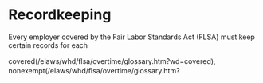 # Recordkeeping

Every employer covered by the Fair Labor Standards Act (FLSA) must keep certain records for each

covered(/elaws/whd/ﬂsa/overtime/glossary.htm?wd=covered), nonexempt(/elaws/whd/ﬂsa/overtime/glossary.htm?